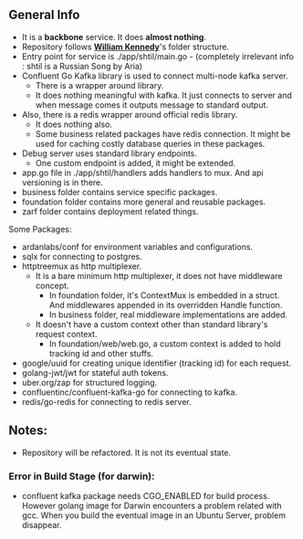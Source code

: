 ## General Info
- It is a **backbone** service. It does **almost nothing**. 
- Repository follows **[William Kennedy](https://github.com/ardanlabs/service/)**'s folder structure.
- Entry point for service is ./app/shtil/main.go  - (completely irrelevant info : shtil is a Russian Song by Aria)
- Confluent Go Kafka library is used to connect multi-node kafka server.
  - There is a wrapper around library.
  - It does nothing meaningful with kafka. It just connects to server and when message comes it outputs message to standard output.
- Also, there is a redis wrapper around official redis library. 
  - It does nothing also. 
  - Some business related packages have redis connection. It might be used for caching costly database queries in these packages.
- Debug server uses standard library endpoints. 
  - One custom endpoint is added, it might be extended.
- app.go file in ./app/shtil/handlers adds handlers to mux. And api versioning is in there.
- business folder contains service specific packages.
- foundation folder contains more general and reusable packages.
- zarf folder contains deployment related things.


Some Packages:
- ardanlabs/conf for environment variables and configurations.
- sqlx for connecting to postgres.
- httptreemux as http multiplexer. 
  - It is a bare minimum http multiplexer, it does not have middleware concept. 
    - In foundation folder, it's ContextMux is embedded in a struct. And middlewares appended in its overridden Handle function.
    - In business folder, real middleware implementations are added.
  - It doesn't have a custom context other than standard library's request context.
    - In foundation/web/web.go, a custom context is added to hold tracking id and other stuffs.
- google/uuid for creating unique identifier (tracking id) for each request. 
- golang-jwt/jwt for stateful auth tokens. 
- uber.org/zap for structured logging.
- confluentinc/confluent-kafka-go for connecting to kafka.
- redis/go-redis for connecting to redis server.

## Notes:
- Repository will be refactored. It is not its eventual state.  

### Error in Build Stage (for darwin):
- confluent kafka package needs CGO_ENABLED for build process. However golang image for Darwin encounters a problem related with gcc. When you build the eventual image in an Ubuntu Server, problem disappear.
